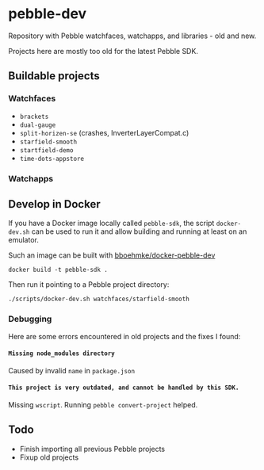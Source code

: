 # pebble-dev

Repository with Pebble watchfaces, watchapps, and libraries - old and new.

Projects here are mostly too old for the latest Pebble SDK.

## Buildable projects

### Watchfaces

* `brackets`
* `dual-gauge`
* `split-horizen-se` (crashes, InverterLayerCompat.c)
* `starfield-smooth`
* `startfield-demo`
* `time-dots-appstore`

### Watchapps

## Develop in Docker

If you have a Docker image locally called `pebble-sdk`, the script
`docker-dev.sh` can be used to run it and allow building and running at least on
an emulator.

Such an image can be built with
[bboehmke/docker-pebble-dev](https://github.com/bboehmke/docker-pebble-dev)

```
docker build -t pebble-sdk .
```

Then run it pointing to a Pebble project directory:

```
./scripts/docker-dev.sh watchfaces/starfield-smooth
```

### Debugging

Here are some errors encountered in old projects and the fixes I found:

#### `Missing node_modules directory`

Caused by invalid `name` in `package.json`

#### `This project is very outdated, and cannot be handled by this SDK.`

Missing `wscript`. Running `pebble convert-project` helped.


## Todo

* Finish importing all previous Pebble projects
* Fixup old projects
